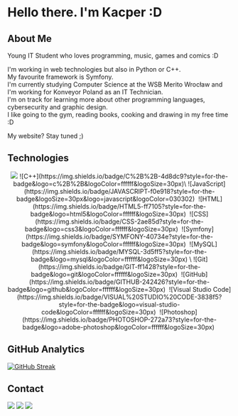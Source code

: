 # Hello there. I'm Kacper :D

## About Me

Young IT Student who loves programming, music, games and comics :D

I'm working in web technologies but also in Python or C++.\
My favourite framework is Symfony.\
I'm currently studying Computer Science at the WSB Merito Wrocław and I'm working for Konveyor Poland as an IT Technician.\
I'm on track for learning more about other programming languages, cybersecurity and graphic design.\
I like going to the gym, reading books, cooking and drawing in my free time :D

My website? Stay tuned ;)

## Technologies
<p align="center">
<img src="https://img.shields.io/badge/PYTHON-32ad4b?style=for-the-badge&logo=python&logoColor=ffffff&logoSize=30px"/>
![C++](https://img.shields.io/badge/C%2B%2B-4d8dc9?style=for-the-badge&logo=c%2B%2B&logoColor=ffffff&logoSize=30px)\
![JavaScript](https://img.shields.io/badge/JAVASCRIPT-f0e918?style=for-the-badge&logoSize=30px&logo=javascript&logoColor=030302)&nbsp;
![HTML](https://img.shields.io/badge/HTML5-ff7105?style=for-the-badge&logo=html5&logoColor=ffffff&logoSize=30px)&nbsp;
![CSS](https://img.shields.io/badge/CSS-2ae85d?style=for-the-badge&logo=css3&logoColor=ffffff&logoSize=30px)&nbsp;
![Symfony](https://img.shields.io/badge/SYMFONY-40734e?style=for-the-badge&logo=symfony&logoColor=ffffff&logoSize=30px)&nbsp;
![MySQL](https://img.shields.io/badge/MYSQL-3d5ff5?style=for-the-badge&logo=mysql&logoColor=ffffff&logoSize=30px)&nbsp;\
![Git](https://img.shields.io/badge/GIT-ff1428?style=for-the-badge&logo=git&logoColor=ffffff&logoSize=30px)&nbsp;
![GitHub](https://img.shields.io/badge/GITHUB-242426?style=for-the-badge&logo=github&logoColor=ffffff&logoSize=30px)&nbsp;
![Visual Studio Code](https://img.shields.io/badge/VISUAL%20STUDIO%20CODE-3838f5?style=for-the-badge&logo=visual-studio-code&logoColor=ffffff&logoSize=30px)&nbsp;
![Photoshop](https://img.shields.io/badge/PHOTOSHOP-272a73?style=for-the-badge&logo=adobe-photoshop&logoColor=ffffff&logoSize=30px)&nbsp;
</p>


## GitHub Analytics

[![GitHub Streak](https://streak-stats.demolab.com?user=Panelinio&theme=shadow-blue)](https://git.io/streak-stats)

## Contact

<p align="left">
<a href="https://www.linkedin.com/in/kacper-twardowski-a7b0a42a3/"><img src="https://img.shields.io/badge/-Kacper%20Twardowski-0077B5?style=flat&logo=Linkedin&logoColor=white"/></a>
<a href="mailto:kacper.tw150@gmail.xom"><img src="https://img.shields.io/badge/-kacper.tw150@gmail.com-D14836?style=flat&logo=Gmail&logoColor=white"/></a>
<a href="https://instagram.com/kassper_inst"><img src="https://img.shields.io/badge/-@kassper_inst-E4405F?style=flat&logo=Instagram&logoColor=white"/></a>
</p>

